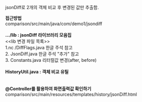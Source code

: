 jsonDiff로 2개의 객체 비교 후 변경된 값만 추출함. <br>

**접근방법** <br>
comparison/src/main/java/com/demo1/jsondiff<br>
<br>
**.../lib : jsonDiff 라이브러리 모음집**    <br>
    <<lib 변경 파일 목록>> <br>
    1.nc /DiffFlags.java 한글 주석 참고 <br>
    2. JsonDiff.java 한글 주석 "추가" 참고<br>
    3. Constants.java 리터럴값 변경(after, before) <br>
<br>
**HistoryUtil.java : 객체 비교 유틸**<br>
<br>
<br>
**@Controller를 활용하여 화면출력값 확인하기**<br>
comparison/src/main/resources/templates/history/jsonDiff.html<br>
